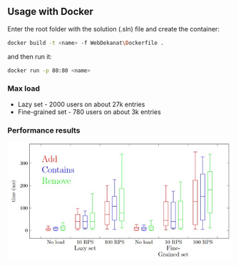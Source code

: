## Usage with Docker
Enter the root folder with the solution (.sln) file and create the container:
```sh
docker build -t <name> -f WebDekanat\Dockerfile .
```
and then run it:
```sh
docker run -p 80:80 <name>
```

### Max load

- Lazy set - 2000 users on about 27k entries
- Fine-grained set - 780 users on about 3k entries

### Performance results
![](plots.png)